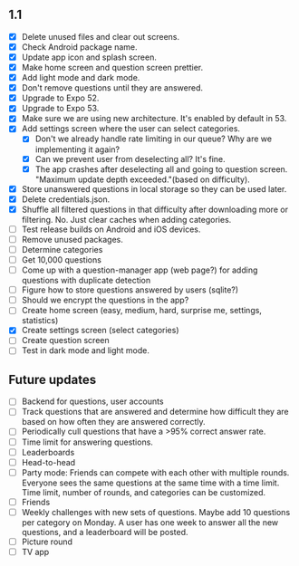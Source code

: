 ## 1.1
  - [x] Delete unused files and clear out screens.
  - [x] Check Android package name.
  - [x] Update app icon and splash screen.
  - [x] Make home screen and question screen prettier.
  - [x] Add light mode and dark mode.
  - [x] Don't remove questions until they are answered.
  - [x] Upgrade to Expo 52.
  - [x] Upgrade to Expo 53.
  - [x] Make sure we are using new architecture. It's enabled by default in 53.
  - [x] Add settings screen where the user can select categories.
    - [x] Don't we already handle rate limiting in our queue? Why are we implementing it again?
    - [x] Can we prevent user from deselecting all? It's fine.
    - [x] The app crashes after deselecting all and going to question screen. "Maximum update depth exceeded."(based on difficulty).
  - [x] Store unanswered questions in local storage so they can be used later.
  - [x] Delete credentials.json.
  - [x] Shuffle all filtered questions in that difficulty after downloading more or filtering. No. Just clear caches when adding categories.
  - [ ] Test release builds on Android and iOS devices.
  - [ ] Remove unused packages.
  - [ ] Determine categories
  - [ ] Get 10,000 questions
  - [ ] Come up with a question-manager app (web page?) for adding questions with duplicate detection
  - [ ] Figure how to store questions answered by users (sqlite?)
  - [ ] Should we encrypt the questions in the app?
  - [ ] Create home screen (easy, medium, hard, surprise me, settings, statistics)
  - [x] Create settings screen (select categories)
  - [ ] Create question screen
  - [ ] Test in dark mode and light mode.

## Future updates
  - [ ] Backend for questions, user accounts
  - [ ] Track questions that are answered and determine how difficult they are based on how often they are answered correctly.
  - [ ] Periodically cull questions that have a >95% correct answer rate.
  - [ ] Time limit for answering questions.
  - [ ] Leaderboards
  - [ ] Head-to-head
  - [ ] Party mode: Friends can compete with each other with multiple rounds. Everyone sees the same questions at the same time with a time limit. Time limit, number of rounds, and categories can be customized.
  - [ ] Friends
  - [ ] Weekly challenges with new sets of questions. Maybe add 10 questions per category on Monday. A user has one week to answer all the new questions, and a leaderboard will be posted.
  - [ ] Picture round
  - [ ] TV app
